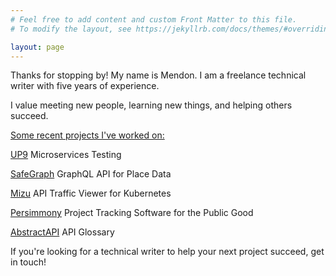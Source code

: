```yaml
---
# Feel free to add content and custom Front Matter to this file.
# To modify the layout, see https://jekyllrb.com/docs/themes/#overriding-theme-defaults

layout: page
---
```

Thanks for stopping by! My name is Mendon. I am a freelance technical writer with five years of experience.

I value meeting new people, learning new things, and helping others succeed.

<u>Some recent projects I've worked on:</u>

<a href="https://up9.com/docs/">UP9</a> Microservices Testing

<a href="https://docs.safegraph.com/docs">SafeGraph</a> GraphQL API for Place Data

<a href="https://getmizu.io/">Mizu</a> API Traffic Viewer for Kubernetes

<a href="https://www.persimmony.com/">Persimmony</a> Project Tracking Software for the Public Good

<a href="https://www.abstractapi.com/">AbstractAPI</a> API Glossary

If you're looking for a technical writer to help your next project succeed, get in touch!
